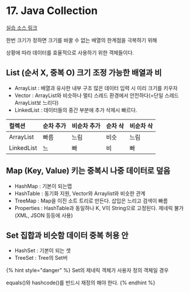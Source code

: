 # 17. Java Collection

[실습 소스 링크](https://github.com/jinrang2/TJS_BigData/tree/master/src/1_JAVA/ch17_collection/src/com/lec)

한번 크기가 정하면 크기를 바꿀 수 없는 배열의 한계점을 극복하기 위해

상황에 따라 데이터를 효율적으로 사용하기 위한 객체들이다.

## List \(순서 X, 중복 O\) 크기 조정 가능한 배열과 비

* ArrayList : 배열과  유사한 내부 구조  많은 데이터 입력 시 미리 크기를 키우자
* Vector : ArrayList와 비슷하나 멀티 스레드 환경에서 안전하다\(=단일 스레드 ArrayList보 느리다\)
* LinkedList : 데이터들의 중간 부분에 추가 삭제시 빠르다.

| 컬렉션 | 순차 추가 | 비순차 추가 | 순차 삭 | 비순차 삭 |
| :--- | :--- | :--- | :--- | :--- |
| ArrayList | 빠름 | 느림 | 비슷 | 느림 |
| LinkedList | 느 | 빠 | 비 | 빠 |

## Map \(Key, Value\) 키는 중복시 나중 데이터로 덮음

* HashMap : 기본이 되는맵
* HashTable : 동기화 지원,  Vector와 Arraylist와 비슷한 관계
* TreeMap : Map을 이진 소트 트리로 만든다. 삽입은 느리고 검색이 빠름
* Properties : HashTable과 동일하나 K, V이 String으로 고정된다. 제네릭 불가 \(XML, JSON 등등에 사용\)

## Set 집합과 비슷함 데이터 중복 허용 안

* HashSet : 기본이 되는 셋
* TreeSet : Tree의 Set버

{% hint style="danger" %}
Set의 제네릭 객체가 사용자 정의 객체일 경우

equals\(\)와 hashcode\(\)를 반드시 재정의 해야 한다.
{% endhint %}

